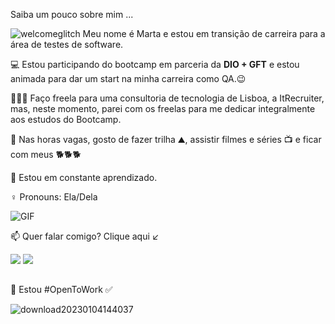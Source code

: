 
 

 Saiba um pouco sobre mim ...
 
 ![welcomeglitch](https://user-images.githubusercontent.com/89816943/213179710-66368a05-ce8f-408f-9a33-e76719f76490.gif) Meu nome é Marta e estou em transição de carreira para a área de testes de software. 
 

💻 Estou participando do bootcamp em parceria da **DIO + GFT** e estou animada para dar um start na minha carreira como QA.😉
   
👩🏼‍💻 Faço freela para uma consultoria de tecnologia de Lisboa, a ItRecruiter, mas, neste momento,  parei com os freelas para me dedicar integralmente aos estudos do Bootcamp. 

📌 Nas horas vagas, gosto de fazer trilha ⛰,  assistir filmes e séries 📺 e ficar com meus 🐕🐕🐕
 
🌱 Estou em constante aprendizado.

 ♀️ Pronouns: Ela/Dela
 


![GIF](https://user-images.githubusercontent.com/89816943/213175084-a94b40db-6b3e-4a24-a5b2-0ce01263b781.gif)

 
📫 Quer falar comigo? Clique aqui ↙

 <div>
  <a align="center" href="https://www.linkedin.com/in/martagraciliano" target="_blank"><img src="https://img.shields.io/badge/-LinkedIn-%230077B5?style=for-the-badge&logo=linkedin&logoColor=white" target="_blank"></a>
<a  align="center" href="https://api.whatsapp.com/send?phone=5521986101800"  target="_blank"><img src="https://img.shields.io/badge/WhatsApp-25D366?style=for-the-badge&logo=whatsapp&logoColor=white" target="_blank"></a>
 
 ##
 
 
 🏢 Estou #OpenToWork ✅ 
 
 ![download20230104144037](https://user-images.githubusercontent.com/89816943/210845697-e49b44c9-ca4f-434a-b0eb-6f3058c8ba2d.png)

</div>
  
  

 
